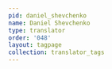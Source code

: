```yaml
---
pid: daniel_shevchenko
name: Daniel Shevchenko
type: translator
order: '048'
layout: tagpage
collection: translator_tags
---
```

